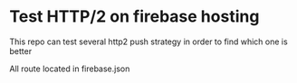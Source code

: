 # Test HTTP/2 on firebase hosting

This repo can test several http2 push strategy in order to find which one is better

All route located in firebase.json


